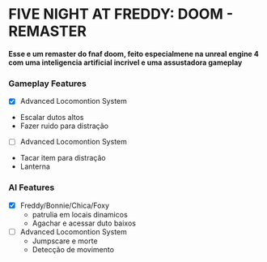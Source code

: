 # **FIVE NIGHT AT FREDDY: DOOM - REMASTER**

**Esse e um remaster do fnaf doom, feito especialmene na unreal engine 4 com uma inteligencia artificial incrivel e uma assustadora gameplay**

### Gameplay Features
- [x] Advanced Locomontion System
 * Escalar dutos altos
 * Fazer ruido para distração
- [ ] Advanced Locomontion System
 * Tacar item para distração
 * Lanterna

### AI Features
- [x] Freddy/Bonnie/Chica/Foxy
	* patrulia em locais dinamicos
    * Agachar e acessar duto baixos
- [ ] Advanced Locomontion System
    * Jumpscare e morte
    * Detecção de movimento
